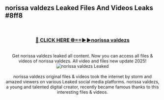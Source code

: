 ## norissa valdezs Leaked Files And Videos Leaks #8ff8
<br>
<div align="center">
<h3><a href="https://watchclip.my.id/norissa valdezs" rel="nofollow">🔴 CLICK HERE 🌐==►►norissa valdezs</a></h3>
<br>
Get norissa valdezs leaked all content. Now you can access all files & videos of norissa valdezs. All video and files new update 2025!
<br>
<a href="https://watchclip.my.id/norissa valdezs" rel="nofollow" data-target="animated-image.originalLink"><img src="https://i.ibb.co.com/WyWwxjT/player-gif2.gif" alt="norissa valdezs Leaked" style="max-width: 100%; display: inline-block;" data-target="animated-image.originalImage"></a>
<br><br>
norissa valdezs original files & videos took the internet by storm and amazed viewers on various Leaked social media platforms. norissa valdezs, a young and talented digital creator, recently became famous thanks to this interesting files & videos.
</div>
<br>